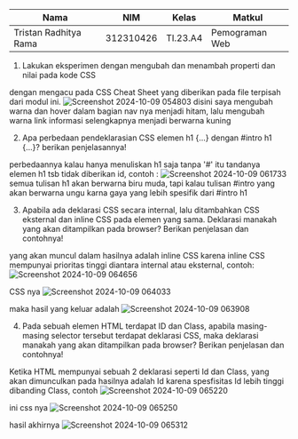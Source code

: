 |Nama|NIM|Kelas|Matkul|
|----|---|-----|------|
|Tristan Radhitya Rama|312310426|TI.23.A4|Pemograman Web|

1. Lakukan eksperimen dengan mengubah dan menambah properti dan nilai pada kode CSS
   
dengan mengacu pada CSS Cheat Sheet yang diberikan pada file terpisah dari modul ini.
![Screenshot 2024-10-09 054803](https://github.com/user-attachments/assets/215a173e-c417-4547-89c1-2d7980cd6e9d)
disini saya mengubah warna dan hover dalam bagian nav nya menjadi hitam, lalu mengubah warna link informasi selengkapnya menjadi berwarna kuning

2. Apa perbedaan pendeklarasian CSS elemen h1 {...} dengan #intro h1 {...}? berikan penjelasannya!

perbedaannya kalau hanya menuliskan h1 saja tanpa '#' itu tandanya elemen h1 tsb tidak diberikan id, contoh :
![Screenshot 2024-10-09 061733](https://github.com/user-attachments/assets/50f2579d-37cb-468a-88aa-d6e9f19a3bd7)
semua tulisan h1 akan berwarna biru muda, tapi kalau tulisan #intro yang akan berwarna ungu karna gaya yang lebih spesifik dari #intro h1

3. Apabila ada deklarasi CSS secara internal, lalu ditambahkan CSS eksternal dan inline CSS pada elemen yang sama. Deklarasi manakah yang akan ditampilkan pada browser? Berikan penjelasan dan contohnya!

yang akan muncul dalam hasilnya adalah inline CSS karena inline CSS mempunyai prioritas tinggi diantara internal atau eksternal, contoh:
![Screenshot 2024-10-09 064656](https://github.com/user-attachments/assets/f6e71e0e-f119-4ca3-9cc4-ce9eff786307)

CSS nya
![Screenshot 2024-10-09 064033](https://github.com/user-attachments/assets/fd1662c6-1965-4f65-8f67-089d0b85f47c)

maka hasil yang keluar adalah
![Screenshot 2024-10-09 063908](https://github.com/user-attachments/assets/b315a4b1-58ad-4a85-bf74-44b4fab3e142)

4. Pada sebuah elemen HTML terdapat ID dan Class, apabila masing-masing selector tersebut terdapat deklarasi CSS, maka deklarasi manakah yang akan ditampilkan pada browser? Berikan penjelasan dan contohnya!

Ketika HTML mempunyai sebuah 2 deklarasi seperti Id dan Class, yang akan dimunculkan pada hasilnya adalah Id karena spesfisitas Id lebih tinggi dibanding Class, contoh
![Screenshot 2024-10-09 065220](https://github.com/user-attachments/assets/407c3ad5-8d38-420b-b5a4-d3ebf553b31d)

ini css nya
![Screenshot 2024-10-09 065250](https://github.com/user-attachments/assets/e9a92e3a-018d-48db-8109-92557a1d02ff)

hasil akhirnya
![Screenshot 2024-10-09 065312](https://github.com/user-attachments/assets/58ae5ff3-43d2-42d4-8ebb-0dd2549b0e2d)

